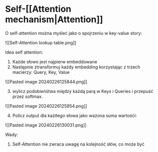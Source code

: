 # Self-[[Attention mechanism|Attention]]

O self-attention można myśleć jako o spojrzeniu w key-value story:

![[Self-Attention lookup table.png]]

Idea self attention:

1. Każde słowo jest najpierw embeddowane
2. Następnie ztransformuj każdy embedding korzystając z trzech macierzy: Query, Key, Value

![[Pasted image 20240226125844.png]]

3. wylicz podobieńśtwa między każdą parą w Keys i Queries i przepuść przez softmax.

![[Pasted image 20240226125954.png]]

4. Policz output dla każðego słowa jako ważona suma wartośći:

![[Pasted image 20240226130031.png]]

Wady:

1. Self-Attention nie zwraca uwagę na kolejność słów, co może być

